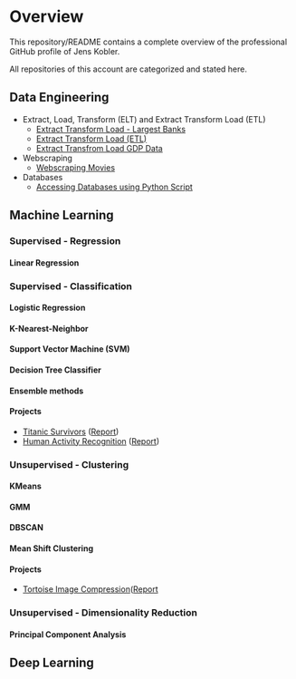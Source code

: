 # Overview

This repository/README contains a complete overview of the professional GitHub profile of Jens Kobler. 

All repositories of this account are categorized and stated here.

## Data Engineering

- Extract, Load, Transform (ELT) and Extract Transform Load (ETL)
  - [Extract Transform Load - Largest Banks](https://github.com/jenskobler/Extract_Transform_Load_Largest_Banks)
  - [Extract Transform Load (ETL)](https://github.com/jenskobler/ETL_Extract_Transform_Load)
  - [Extract Transfrom Load GDP Data](https://github.com/jenskobler/Extract_Transfrom_Load_GDP_Data)
- Webscraping
  - [Webscraping Movies](https://github.com/jenskobler/Webscraping_Movies)
- Databases
  - [Accessing Databases using Python Script](https://github.com/jenskobler/Accessing_Databases)

## Machine Learning

### Supervised - Regression

#### Linear Regression


### Supervised - Classification

#### Logistic Regression

#### K-Nearest-Neighbor

#### Support Vector Machine (SVM)

#### Decision Tree Classifier

#### Ensemble methods

#### Projects

- [Titanic Survivors](https://github.com/jenskobler/Titanic_Survivors) ([Report](https://github.com/jenskobler/Titanic_Survivors/blob/main/report.pdf))
- [Human Activity Recognition](https://github.com/jenskobler/Human_Activity_Recognition) ([Report](https://github.com/jenskobler/Human_Activity_Recognition/blob/main/report.pdf))

### Unsupervised - Clustering

#### KMeans

#### GMM

#### DBSCAN

#### Mean Shift Clustering

#### Projects

- [Tortoise Image Compression](https://github.com/jenskobler/Tortoise_Image_Compression)([Report](https://github.com/jenskobler/Tortoise_Image_Compression/blob/main/report.pdf)

### Unsupervised - Dimensionality Reduction

#### Principal Component Analysis



## Deep Learning
